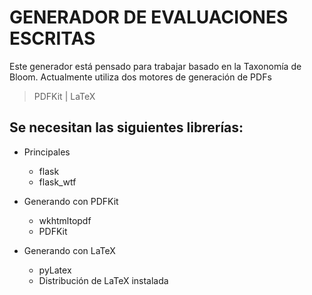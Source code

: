 # GENERADOR DE EVALUACIONES ESCRITAS

Este generador está pensado para trabajar basado en la Taxonomía de Bloom. 
Actualmente utiliza dos motores de generación de PDFs
> PDFKit | 
> LaTeX


Se necesitan las siguientes librerías:
---------------
* Principales
  * flask
  * flask_wtf

* Generando con PDFKit
  * wkhtmltopdf
  * PDFKit

* Generando con LaTeX
  * pyLatex
  * Distribución de LaTeX instalada